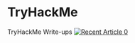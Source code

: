 # TryHackMe
TryHackMe Write-ups
<a target="_blank" href="https://github-readme-medium-recent-article.vercel.app/medium/@Cyberw1ng/committed-tryhackme-b1def8f545e2"><img src="https://github-readme-medium-recent-article.vercel.app/medium/@Cyberw1ng/committed-tryhackme-b1def8f545e2" alt="Recent Article 0"> 
